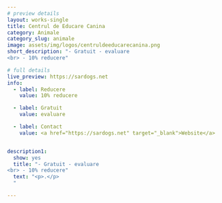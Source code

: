 ```yaml
---
# preview details
layout: works-single
title: Centrul de Educare Canina
category: Animale
category_slug: animale
image: assets/img/logos/centruldeeducarecanina.png
short_description: "- Gratuit - evaluare
<br> - 10% reducere"

# full details
live_preview: https://sardogs.net
info:
  - label: Reducere
    value: 10% reducere

  - label: Gratuit
    value: evaluare

  - label: Contact
    value: <a href="https://sardogs.net" target="_blank">Website</a>


description1:
  show: yes
  title: "- Gratuit - evaluare
<br> - 10% reducere"
  text: "<p>.</p>
  "

---
```

